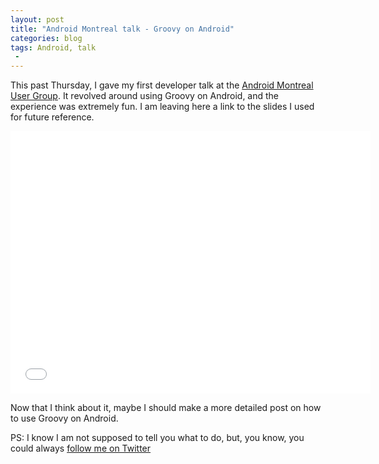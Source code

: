 ```yaml
---
layout: post
title: "Android Montreal talk - Groovy on Android"
categories: blog
tags: Android, talk
 -
---
```


This past Thursday, I gave my first developer talk at the [Android Montreal User Group](http://android-montreal.com/). It revolved around using Groovy on Android, and the experience was extremely fun. I am leaving here a link to the slides I used for future reference.

<iframe src="//slides.com/anasambri/groovy_android/embed" width="576" height="420" scrolling="no" frameborder="0" webkitallowfullscreen mozallowfullscreen allowfullscreen></iframe>

Now that I think about it, maybe I should make a more detailed post on how to use Groovy on Android.



PS: I know I am not supposed to tell you what to do, but, you know, you could always <a href="https://twitter.com/AnasAmbri">follow me on Twitter</a>